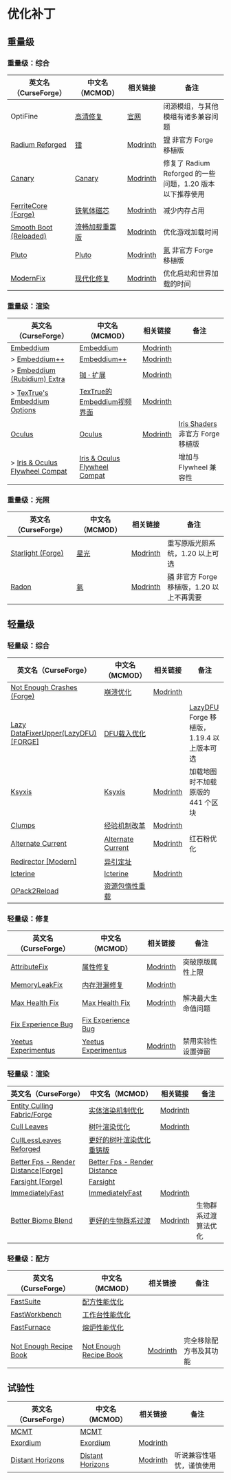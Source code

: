 # 优化补丁

## 重量级

### 重量级：综合

| 英文名（CurseForge）                                                                        | 中文名（MCMOD）                                        | 相关链接                                                  | 备注                                                           |
| ------------------------------------------------------------------------------------------- | ------------------------------------------------------ | --------------------------------------------------------- | -------------------------------------------------------------- |
| OptiFine                                                                                    | [高清修复](https://www.mcmod.cn/class/36.html)         | [官网](https://optifine.net/home)                         | 闭源模组，与其他模组有诸多兼容问题                             |
| [Radium Reforged](https://www.curseforge.com/minecraft/mc-mods/radium-reforged)             | [镭](https://www.mcmod.cn/class/5580.html)             | [Modrinth](https://modrinth.com/mod/radium)               | [锂](https://www.mcmod.cn/class/2292.html) 非官方 Forge 移植版 |
| [Canary](https://www.curseforge.com/minecraft/mc-mods/canary)                               | [Canary](https://www.mcmod.cn/class/7598.html)         | [Modrinth](https://modrinth.com/mod/canary)               | 修复了 Radium Reforged 的一些问题，1.20 版本以下推荐使用       |
| [FerriteCore (Forge)](https://www.curseforge.com/minecraft/mc-mods/ferritecore)             | [铁氧体磁芯](https://www.mcmod.cn/class/3888.html)     | [Modrinth](https://modrinth.com/mod/ferrite-core)         | 减少内存占用                                                   |
| [Smooth Boot (Reloaded)](https://www.curseforge.com/minecraft/mc-mods/smooth-boot-reloaded) | [流畅加载重置版](https://www.mcmod.cn/class/6852.html) | [Modrinth](https://modrinth.com/mod/smooth-boot-reloaded) | 优化游戏加载时间                                               |
| [Pluto](https://www.curseforge.com/minecraft/mc-mods/pluto)                                 | [Pluto](https://www.mcmod.cn/class/7862.html)          | [Modrinth](https://modrinth.com/mod/pluto)                | [氪](https://www.mcmod.cn/class/3399.html) 非官方 Forge 移植版 |
| [ModernFix](https://www.curseforge.com/minecraft/mc-mods/modernfix)                         | [现代化修复](https://www.mcmod.cn/class/8714.html)     | [Modrinth](https://modrinth.com/mod/modernfix)            | 优化启动和世界加载的时间                                       |

### 重量级：渲染

| 英文名（CurseForge）                                                                                     | 中文名（MCMOD）                                                       | 相关链接                                                        | 备注                                                                     |
| -------------------------------------------------------------------------------------------------------- | --------------------------------------------------------------------- | --------------------------------------------------------------- | ------------------------------------------------------------------------ |
| [Embeddium](https://www.curseforge.com/minecraft/mc-mods/embeddium)                                      | [Embeddium](https://www.mcmod.cn/class/12028.html)                    | [Modrinth](https://modrinth.com/mod/embeddium)                  |                                                                          |
| > [Embeddium++](https://www.curseforge.com/minecraft/mc-mods/embeddiumplus)                              | [Embeddium++](https://www.mcmod.cn/class/12822.html)                  | [Modrinth](https://modrinth.com/mod/embeddiumplus)              |                                                                          |
| > [Embeddium (Rubidium) Extra](https://www.curseforge.com/minecraft/mc-mods/rubidium-extra)              | [铷 · 扩展](https://www.mcmod.cn/class/7180.html)                     | [Modrinth](https://modrinth.com/mod/rubidium-extra)             |                                                                          |
| > [TexTrue's Embeddium Options](https://www.curseforge.com/minecraft/mc-mods/textrues-embeddium-options) | [TexTrue的Embeddium视频界面](https://www.mcmod.cn/class/12057.html)   | [Modrinth](https://modrinth.com/mod/textrues-embeddium-options) |                                                                          |
| [Oculus](https://www.curseforge.com/minecraft/mc-mods/oculus)                                            | [Oculus](https://www.mcmod.cn/class/5741.html)                        | [Modrinth](https://modrinth.com/mod/oculus)                     | [Iris Shaders](https://www.mcmod.cn/class/3697.html) 非官方 Forge 移植版 |
| > [Iris & Oculus Flywheel Compat](https://www.curseforge.com/minecraft/mc-mods/iris-flywheel-compat)     | [Iris & Oculus Flywheel Compat](https://www.mcmod.cn/class/7283.html) |                                                                 | 增加与 Flywheel 兼容性                                                   |

### 重量级：光照

| 英文名（CurseForge）                                                              | 中文名（MCMOD）                              | 相关链接                                             | 备注                                                                              |
| --------------------------------------------------------------------------------- | -------------------------------------------- | ---------------------------------------------------- | --------------------------------------------------------------------------------- |
| [Starlight (Forge)](https://www.curseforge.com/minecraft/mc-mods/starlight-forge) | [星光](https://www.mcmod.cn/class/3303.html) | [Modrinth](https://modrinth.com/mod/starlight-forge) | 重写原版光照系统，1.20 以上可选                                                   |
| [Radon](https://www.curseforge.com/minecraft/mc-mods/radon)                       | [氡](https://www.mcmod.cn/class/5911.html)   | [Modrinth](https://modrinth.com/mod/radon)           | [磷](https://www.mcmod.cn/class/1766.html) 非官方 Forge 移植版，1.20 以上不再需要 |

## 轻量级

### 轻量级：综合

| 英文名（CurseForge）                                                                                | 中文名（MCMOD）                                           | 相关链接                                               | 备注                                                                              |
| --------------------------------------------------------------------------------------------------- | --------------------------------------------------------- | ------------------------------------------------------ | --------------------------------------------------------------------------------- |
| [Not Enough Crashes (Forge)](https://www.curseforge.com/minecraft/mc-mods/not-enough-crashes-forge) | [崩溃优化](https://www.mcmod.cn/class/2441.html)          | [Modrinth](https://modrinth.com/mod/notenoughcrashes)  |                                                                                   |
| [Lazy DataFixerUpper(LazyDFU) [FORGE]](https://www.curseforge.com/minecraft/mc-mods/lazy-dfu-forge) | [DFU载入优化](https://www.mcmod.cn/class/3407.html)       |                                                        | [LazyDFU](https://www.mcmod.cn/class/3407.html) Forge 移植版，1.19.4 以上版本可选 |
| [Ksyxis](https://www.curseforge.com/minecraft/mc-mods/ksyxis)                                       | [Ksyxis](https://www.mcmod.cn/class/5104.html)            | [Modrinth](https://modrinth.com/mod/ksyxis)            | 加载地图时不加载原版的 441 个区块                                                 |
| [Clumps](https://www.curseforge.com/minecraft/mc-mods/clumps)                                       | [经验机制改革](https://www.mcmod.cn/class/1499.html)      | [Modrinth](https://modrinth.com/mod/clumps)            |                                                                                   |
| [Alternate Current](https://www.curseforge.com/minecraft/mc-mods/alternate-current)                 | [Alternate Current](https://www.mcmod.cn/class/7121.html) | [Modrinth](https://modrinth.com/mod/alternate-current) | 红石粉优化                                                                        |
| [Redirector [Modern]](https://www.curseforge.com/minecraft/mc-mods/redirectionor)                   | [异引定址](https://www.mcmod.cn/class/11295.html)         |                                                        |                                                                                   |
| [Icterine](https://www.curseforge.com/minecraft/mc-mods/icterine)                                   | [Icterine](https://www.mcmod.cn/class/13180.html)         | [Modrinth](https://modrinth.com/mod/icterine)          |                                                                                   |
| [OPack2Reload](https://www.curseforge.com/minecraft/mc-mods/opack2reload)                           | [资源包惰性重载](https://www.mcmod.cn/class/12555.html)   |                                                        |                                                                                   |

### 轻量级：修复

| 英文名（CurseForge）                                                                   | 中文名（MCMOD）                                              | 相关链接                                                 | 备注               |
| -------------------------------------------------------------------------------------- | ------------------------------------------------------------ | -------------------------------------------------------- | ------------------ |
| [AttributeFix](https://www.curseforge.com/minecraft/mc-mods/attributefix)              | [属性修复](https://www.mcmod.cn/class/2264.html)             | [Modrinth](https://modrinth.com/mod/attributefix)        | 突破原版属性上限   |
| [MemoryLeakFix](https://www.curseforge.com/minecraft/mc-mods/memoryleakfix)            | [内存泄漏修复](https://www.mcmod.cn/class/6593.html)         | [Modrinth](https://modrinth.com/mod/memoryleakfix)       |                    |
| [Max Health Fix](https://www.curseforge.com/minecraft/mc-mods/max-health-fix)          | [Max Health Fix](https://www.mcmod.cn/class/8422.html)       | [Modrinth](https://modrinth.com/mod/max-health-fix)      | 解决最大生命值问题 |
| [Fix Experience Bug](https://www.curseforge.com/minecraft/mc-mods/fix-experience-bug)  | [Fix Experience Bug](https://www.mcmod.cn/class/7616.html)   |                                                          |                    |
| [Yeetus Experimentus](https://www.curseforge.com/minecraft/mc-mods/yeetusexperimentus) | [Yeetus Experimentus](https://www.mcmod.cn/class/11062.html) | [Modrinth](https://modrinth.com/mod/yeetus-experimentus) | 禁用实验性设置弹窗 |

### 轻量级：渲染

| 英文名（CurseForge）                                                                                           | 中文名（MCMOD）                                                      | 相关链接                                                | 备注                 |
| -------------------------------------------------------------------------------------------------------------- | -------------------------------------------------------------------- | ------------------------------------------------------- | -------------------- |
| [Entity Culling Fabric/Forge](https://www.curseforge.com/minecraft/mc-mods/entityculling)                      | [实体渲染机制优化](https://www.mcmod.cn/class/3629.html)             | [Modrinth](https://modrinth.com/mod/entityculling)      |                      |
| [Cull Leaves](https://www.curseforge.com/minecraft/mc-mods/cull-leaves)                                        | [树叶渲染优化](https://www.mcmod.cn/class/4414.html)                 | [Modrinth](https://modrinth.com/mod/cull-leaves)        |                      |
| [CullLessLeaves Reforged](https://www.curseforge.com/minecraft/mc-mods/culllessleaves-reforged)                | [更好的树叶渲染优化重铸版](https://www.mcmod.cn/class/9810.html)     |                                                         |                      |
| [Better Fps - Render Distance[Forge]](https://www.curseforge.com/minecraft/mc-mods/better-fps-render-distance) | [Better Fps - Render Distance](https://www.mcmod.cn/class/5242.html) |                                                         |                      |
| [Farsight [Forge]](https://www.curseforge.com/minecraft/mc-mods/farsight)                                      | [Farsight](https://www.mcmod.cn/class/5224.html)                     |                                                         |                      |
| [ImmediatelyFast](https://www.curseforge.com/minecraft/mc-mods/immediatelyfast)                                | [ImmediatelyFast](https://www.mcmod.cn/class/7948.html)              | [Modrinth](https://modrinth.com/mod/immediatelyfast)    |                      |
| [Better Biome Blend](https://www.curseforge.com/minecraft/mc-mods/better-biome-blend)                          | [更好的生物群系过渡](https://www.mcmod.cn/class/6107.html)           | [Modrinth](https://modrinth.com/mod/better-biome-blend) | 生物群系过渡算法优化 |

### 轻量级：配方

| 英文名（CurseForge）                                                                       | 中文名（MCMOD）                                                | 相关链接                                  | 备注                   |
| ------------------------------------------------------------------------------------------ | -------------------------------------------------------------- | ----------------------------------------- | ---------------------- |
| [FastSuite](https://www.curseforge.com/minecraft/mc-mods/fastsuite)                        | [配方性能优化](https://www.mcmod.cn/class/3822.html)           |                                           |                        |
| [FastWorkbench](https://www.curseforge.com/minecraft/mc-mods/fastworkbench)                | [工作台性能优化](https://www.mcmod.cn/class/1486.html)         |                                           |                        |
| [FastFurnace](https://www.curseforge.com/minecraft/mc-mods/fastfurnace)                    | [熔炉性能优化](https://www.mcmod.cn/class/1485.html)           |                                           |                        |
| [Not Enough Recipe Book](https://www.curseforge.com/minecraft/mc-mods/notenoughrecipebook) | [Not Enough Recipe Book](https://www.mcmod.cn/class/8923.html) | [Modrinth](https://modrinth.com/mod/nerb) | 完全移除配方书及其功能 |

## 试验性

| 英文名（CurseForge）                                                              | 中文名（MCMOD）                                          | 相关链接                                             | 备注                     |
| --------------------------------------------------------------------------------- | -------------------------------------------------------- | ---------------------------------------------------- | ------------------------ |
| [MCMT](https://www.curseforge.com/minecraft/mc-mods/mcmt-multithreading)          | [MCMT](https://www.mcmod.cn/class/3153.html)             |                                                      |                          |
| [Exordium](https://www.curseforge.com/minecraft/mc-mods/exordium)                 | [Exordium](https://www.mcmod.cn/class/7540.html)         | [Modrinth](https://modrinth.com/mod/exordium)        |                          |
| [Distant Horizons](https://www.curseforge.com/minecraft/mc-mods/distant-horizons) | [Distant Horizons](https://www.mcmod.cn/class/5009.html) | [Modrinth](https://modrinth.com/mod/distanthorizons) | 听说兼容性堪忧，谨慎使用 |
